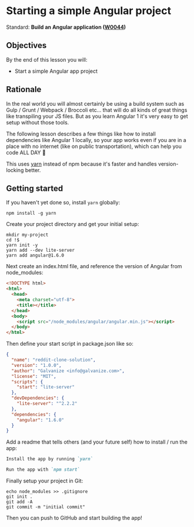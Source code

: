# Starting a simple Angular project

Standard: **Build an Angular application (<a href="#">W0044</a>)**

## Objectives

By the end of this lesson you will:

- Start a simple Angular app project

## Rationale

In the real world you will almost certainly be using a build system such as Gulp / Grunt / Webpack / Broccoli etc... that will do all kinds of great things like transpiling your JS files.  But as you learn Angular 1 it's very easy to get setup without those tools.

The following lesson describes a few things like how to install dependencies like Angular 1 locally, so your app works even if you are in a place with no internet (like on public transportation), which can help you code ALL DAY 🚌

This uses [yarn](https://yarnpkg.com/) instead of npm because it's faster and handles version-locking better.

## Getting started

If you haven't yet done so, install `yarn` globally:

```
npm install -g yarn
```

Create your project directory and get your initial setup:

```
mkdir my-project
cd !$
yarn init -y
yarn add --dev lite-server
yarn add angular@1.6.0
```

Next create an index.html file, and reference the version of Angular from node_modules:

```html
<!DOCTYPE html>
<html>
  <head>
    <meta charset="utf-8">
    <title></title>
  </head>
  <body>
    <script src="/node_modules/angular/angular.min.js"></script>
  </body>
</html>
```

Then define your start script in package.json like so:

```json
{
  "name": "reddit-clone-solution",
  "version": "1.0.0",
  "author": "Galvanize <info@galvanize.com>",
  "license": "MIT",
  "scripts": {
    "start": "lite-server"
  },
  "devDependencies": {
    "lite-server": "^2.2.2"
  },
  "dependencies": {
    "angular": "1.6.0"
  }
}
```

Add a readme that tells others (and your future self) how to install / run the app:

```md
Install the app by running `yarn`

Run the app with `npm start`
```

Finally setup your project in Git:

```
echo node_modules >> .gitignore
git init .
git add -A
git commit -m "initial commit"
```

Then you can push to GitHub and start building the app!
